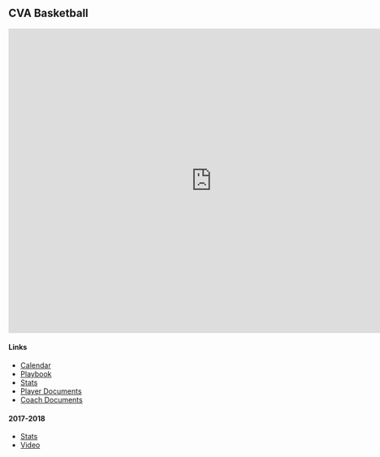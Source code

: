 ## CVA Basketball

<div>	
<iframe src="https://calendar.google.com/calendar/embed?src=cvak12.org_classroom7ddb60a1%40group.calendar.google.com&ctz=America%2FChicago" style="border: 0" width="800" height="600" frameborder="0" scrolling="no"></iframe>
</div>

#### Links
- [Calendar](https://goo.gl/ZrG3cp)
- [Playbook](https://goo.gl/5AjzWj)
- [Stats](https://goo.gl/wtEVPi)
- [Player Documents](https://goo.gl/gXzV6w)
- [Coach Documents](https://goo.gl/YSust6)

#### 2017-2018
- [Stats](https://goo.gl/iFYw82)
- [Video](https://goo.gl/LAvkbE)
